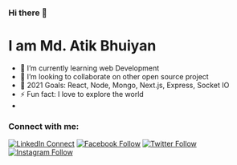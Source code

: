 ### Hi there 👋
# I am Md. Atik Bhuiyan 


- 🌱 I’m currently learning web Development
- 👯 I’m looking to collaborate on other open source project
- 🥅 2021 Goals: React, Node, Mongo, Next.js, Express, Socket IO
- ⚡ Fun fact: I love to explore the world
-
### Connect with me:

[![LinkedIn Connect](https://img.shields.io/badge/%20-Connect-black?color=14171A&labelColor=212121&logo=linkedin&logoColor=ffffff)](https://www.linkedin.com/in/md-atik-bhuiyan/)
[![Facebook Follow](https://img.shields.io/badge/%20-Follow-black?color=14171A&labelColor=1976d2&logo=facebook&logoColor=ffffff)](https://www.facebook.com/touhid.atik.315428/)
[![Twitter Follow](https://img.shields.io/badge/%20-Follow-black?color=14171A&labelColor=1976d2&logo=twitter&logoColor=ffffff)](https://twitter.com/AtikTouhid)
[![Instagram Follow](https://img.shields.io/badge/%20-Follow-black?color=14171A&labelColor=1976d2&logo=instagram&logoColor=ffffff)](https://www.instagram.com/touhidatik/)

